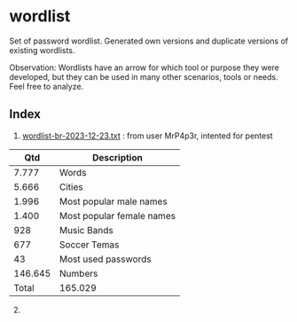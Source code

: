 # wordlist
Set of password wordlist.
Generated own versions and duplicate versions of existing wordlists.

Observation:
Wordlists have an arrow for which tool or purpose they were developed, but they can be used in many other scenarios, tools or needs.
Feel free to analyze.

## Index
1. [wordlist-br-2023-12-23.txt](https://github.com/h4ckinglion/wordlist/blob/main/wordlist-br-2020-12-23) : from user MrP4p3r, intented for pentest

| Qtd | Description |
| --- | --- |
| 7.777 | Words |
| 5.666 | Cities |
| 1.996 | Most popular male names |
| 1.400 | Most popular female names |
| 928 | Music Bands |
| 677 | Soccer Temas |
| 43 | Most used passwords |
| 146.645 | Numbers |
| Total | 165.029 |

2. 

